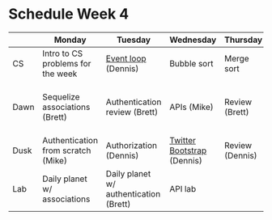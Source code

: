 # Schedule Week 4

|      | Monday | Tuesday | Wednesday | Thursday | Friday |
|------|------|-------|--------|---------|-------|
| CS   | Intro to CS problems for the week | [Event loop](http://latentflip.com/loupe) (Dennis) | Bubble sort | Merge sort | Quick sort  |
| Dawn | Sequelize associations (Brett) | Authentication review (Brett) | APIs (Mike) | Review (Brett) | Wireframing & Trello, project intro (Dennis et al) |
| Dusk | Authentication from scratch (Mike) | Authorization (Dennis) | [Twitter Bootstrap](../lectures/week-04/_3_wednesday/dusk) (Dennis) | Review (Dennis) | Project start |
| Lab  | Daily planet w/ associations | Daily planet w/ authentication (Brett) | API lab |  |  |
